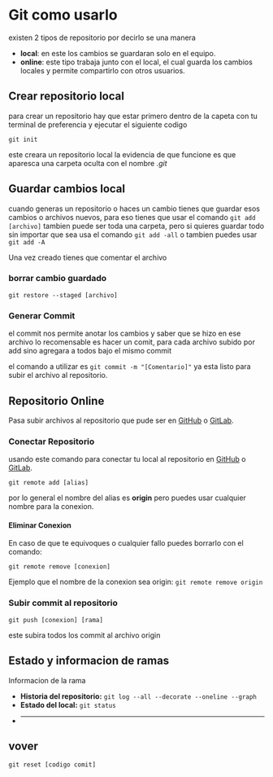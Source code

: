 # Git como usarlo
existen 2 tipos de repositorio por decirlo se una manera

- **local**: en este los cambios se guardaran solo en el equipo. 
- **online**: este tipo trabaja junto con el local, el cual guarda los cambios locales y permite compartirlo con otros usuarios.


## Crear repositorio local

para crear un repositorio hay que estar primero dentro
de la capeta con tu terminal de preferencia y ejecutar el siguiente codigo

`git init`

este creara un repositorio local
la evidencia de que funcione es que 
aparesca una carpeta oculta con el nombre *.git*
## Guardar cambios local

cuando generas un repositorio o haces un 
cambio tienes que guardar esos cambios o archivos nuevos,
para eso tienes que usar el comando `git add [archivo]`
tambien puede ser toda una carpeta, pero si quieres guardar todo
sin importar que sea usa el comando `git add -all` o tambien puedes usar `git add -A`

Una vez creado tienes que comentar el archivo
### borrar cambio guardado
`git restore --staged [archivo]`

### Generar Commit

el commit nos permite anotar los cambios y saber que se hizo en ese archivo
lo recomensable es hacer un comit, para cada archivo subido por add sino agregara a todos bajo el mismo commit

el comando a utilizar es `git commit -m "[Comentario]"` ya esta listo para subir el archivo al repositorio.

## Repositorio Online

Pasa subir archivos al repositorio que pude ser en [GitHub](https://www.github.com/) o [GitLab](https://about.gitlab.com). 


### Conectar Repositorio
usando este comando para conectar tu local al repositorio en [GitHub](https://www.github.com/) o [GitLab](https://about.gitlab.com). 

`git remote add [alias]`

por lo general el nombre del alias es **origin** pero puedes usar cualquier nombre para la conexion.
#### Eliminar Conexion
En caso de que te equivoques o cualquier fallo puedes borrarlo con el comando:

`git remote remove [conexion]`

Ejemplo que el nombre de la conexion sea origin: `git remote remove origin`

### Subir commit al repositorio

`git push [conexion] [rama]`

este subira todos los commit al archivo origin
## Estado y informacion de ramas

Informacion de la rama

- **Historia del repositorio:** `git log --all --decorate --oneline --graph`
- **Estado del local:** `git status`
- ****

## vover 
`git reset [codigo comit]`
